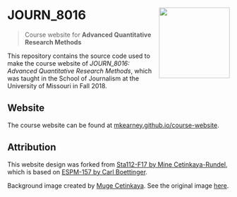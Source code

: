
<!-- README.md is generated from README.Rmd. Please edit that file -->

# JOURN\_8016 <img src="static/img/favicon.ico" width="160px" align="right" />

> Course website for **Advanced Quantitative Research Methods**

This repository contains the source code used to make the course website
of *JOURN\_8016: Advanced Quantitative Research Methods*, which was
taught in the School of Journalism at the University of Missouri in Fall
2018.

## Website

The course website can be found at
[mkearney.github.io/course-website](https://mkearney.github.io/course-website).

## Attribution

This website design was forked from [Sta112-F17 by Mine
Cetinkaya-Rundel](https://github.com/Sta112-F17/website/commits?author=mine-cetinkaya-rundel),
which is based on [ESPM-157 by Carl
Boettinger](https://espm-157.carlboettiger.info/).

Background image created by [Muge
Cetinkaya](https://dribbble.com/muuuuge). See the original image
[here](https://media.licdn.com/mpr/mpr/AAEAAQAAAAAAAAkrAAAAJDI5MmUxNzNiLWNmYjAtNDFiOC04YWRiLTQ2YjhiZGExNzY0Mw.jpg).
